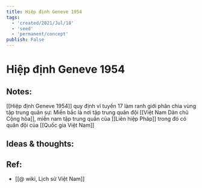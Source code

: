 ```yaml
---
title: Hiệp định Geneve 1954
tags:
  - 'created/2021/Jul/18'
  - 'seed'
  - 'permanent/concept'
publish: False
---
```

# Hiệp định Geneve 1954

## Notes:
[[Hiệp định Geneve 1954]] quy định vĩ tuyến 17 làm ranh giới phân chia vùng tập trung quân sự: Miền bắc là nơi tập trung quân đội [[Việt Nam Dân chủ Cộng hòa]], miền nam tập trung quân của [[Liên hiệp Pháp]] trong đó có quân đội của [[Quốc gia Việt Nam]]

## Ideas & thoughts:

## Ref:
- [[@ wiki, Lịch sử Việt Nam]]

